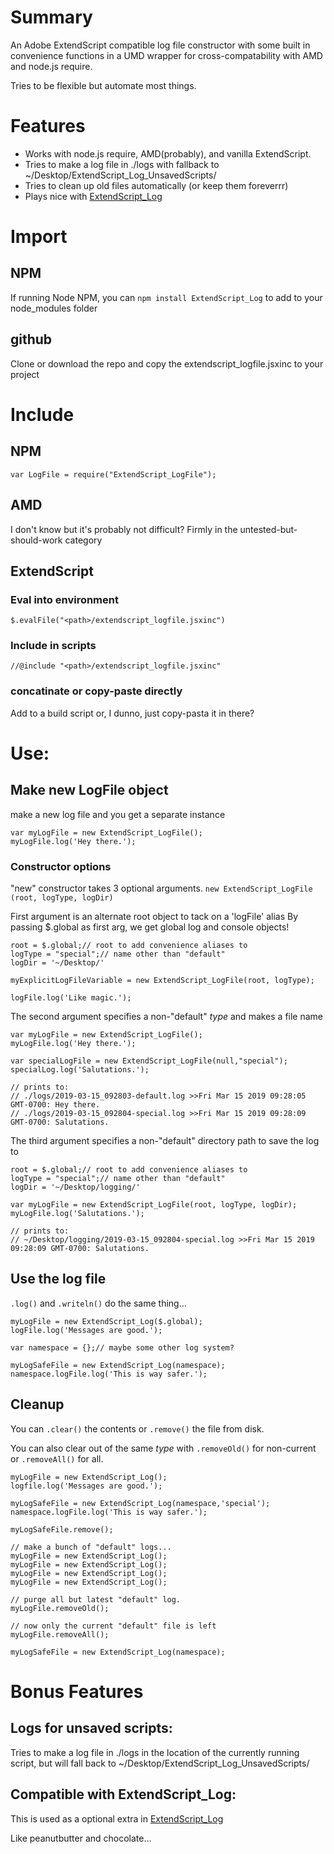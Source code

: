# Summary
 An Adobe ExtendScript compatible log file constructor with some built in
 convenience functions in a UMD wrapper for cross-compatability with AMD and
 node.js require.

Tries to be flexible but automate most things.

# Features
- Works with node.js require, AMD(probably), and vanilla ExtendScript.
- Tries to make a log file in ./logs with fallback to ~/Desktop/ExtendScript_Log_UnsavedScripts/
- Tries to clean up old files automatically (or keep them foreverrr)
- Plays nice with [ExtendScript_Log](https://github.com/MaxJohnson/extendscript_log)

# Import
## NPM
If running Node NPM, you can `npm install ExtendScript_Log` to add to your node_modules folder
## github
Clone or download the repo and copy the extendscript_logfile.jsxinc to your project

# Include

## NPM
`var LogFile = require("ExtendScript_LogFile");`

## AMD
I don't know but it's probably not difficult? Firmly in the untested-but-should-work category

## ExtendScript
### Eval into environment
`$.evalFile("<path>/extendscript_logfile.jsxinc")`

### Include in scripts
`//@include "<path>/extendscript_logfile.jsxinc"`

### concatinate or copy-paste directly
Add to a build script or, I dunno, just copy-pasta it in there?

# Use:

## Make new LogFile object
make a new log file and you get a separate instance
```
var myLogFile = new ExtendScript_LogFile();
myLogFile.log('Hey there.');
```
### Constructor options
"new" constructor takes 3 optional arguments.
```new ExtendScript_LogFile (root, logType, logDir)```

First argument is an alternate root object to tack on a 'logFile' alias
By passing $.global as first arg, we get global log and console objects!

```
root = $.global;// root to add convenience aliases to
logType = "special";// name other than "default"
logDir = '~/Desktop/'

myExplicitLogFileVariable = new ExtendScript_LogFile(root, logType);

logFile.log('Like magic.');
```

The second argument specifies a non-"default" *type* and makes a file name
```
var myLogFile = new ExtendScript_LogFile();
myLogFile.log('Hey there.');

var specialLogFile = new ExtendScript_LogFile(null,"special");
specialLog.log('Salutations.');

// prints to:
// ./logs/2019-03-15_092803-default.log >>Fri Mar 15 2019 09:28:05 GMT-0700: Hey there.
// ./logs/2019-03-15_092804-special.log >>Fri Mar 15 2019 09:28:09 GMT-0700: Salutations.
```

The third argument specifies a non-"default" directory path to save the log to
```
root = $.global;// root to add convenience aliases to
logType = "special";// name other than "default"
logDir = '~/Desktop/logging/'

var myLogFile = new ExtendScript_LogFile(root, logType, logDir);
myLogFile.log('Salutations.');

// prints to:
// ~/Desktop/logging/2019-03-15_092804-special.log >>Fri Mar 15 2019 09:28:09 GMT-0700: Salutations.
```

## Use the log file
`.log()` and `.writeln()` do the same thing...
```
myLogFile = new ExtendScript_Log($.global);
logFile.log('Messages are good.');

var namespace = {};// maybe some other log system?

myLogSafeFile = new ExtendScript_Log(namespace);
namespace.logFile.log('This is way safer.');
```
## Cleanup
You can `.clear()` the contents or `.remove()` the file from disk.

You can also clear out of the same *type* with `.removeOld()` for non-current or `.removeAll()` for all.
```
myLogFile = new ExtendScript_Log();
logfile.log('Messages are good.');

myLogSafeFile = new ExtendScript_Log(namespace,'special');
namespace.logFile.log('This is way safer.');

myLogSafeFile.remove();

// make a bunch of "default" logs...
myLogFile = new ExtendScript_Log();
myLogFile = new ExtendScript_Log();
myLogFile = new ExtendScript_Log();
myLogFile = new ExtendScript_Log();

// purge all but latest "default" log.
myLogFile.removeOld();

// now only the current "default" file is left
myLogFile.removeAll();

myLogSafeFile = new ExtendScript_Log(namespace);

```

# Bonus Features
## Logs for unsaved scripts:
Tries to make a log file in ./logs in the location of the currently running
script, but will fall back to ~/Desktop/ExtendScript_Log_UnsavedScripts/

## Compatible with ExtendScript_Log:
This is used as a optional extra in [ExtendScript_Log](https://github.com/MaxJohnson/extendscript_log)

Like peanutbutter and chocolate...